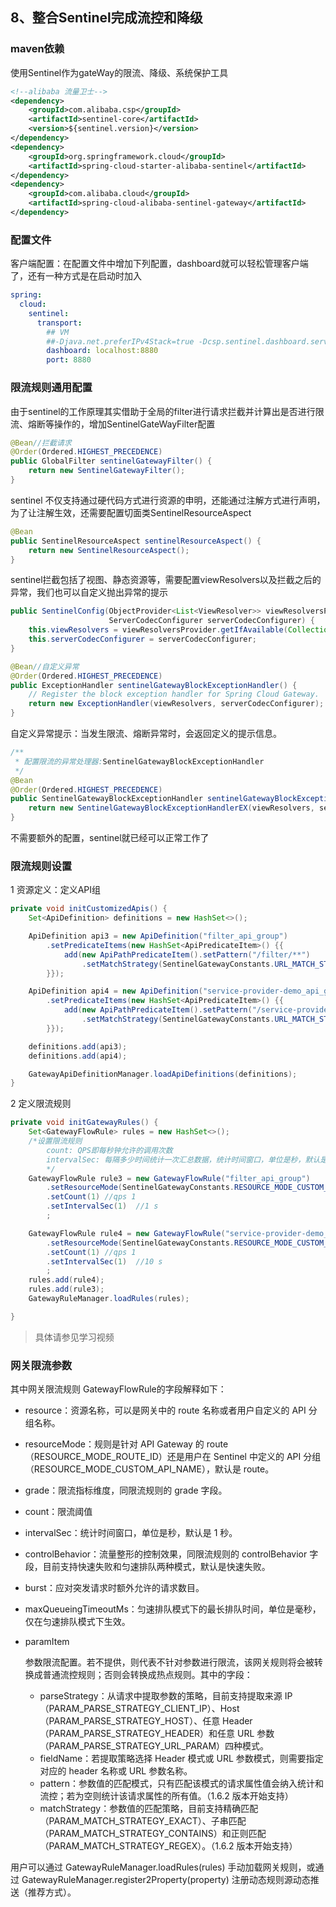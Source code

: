 ## 8、整合Sentinel完成流控和降级

### maven依赖

使用Sentinel作为gateWay的限流、降级、系统保护工具

```xml
<!--alibaba 流量卫士-->
<dependency>
    <groupId>com.alibaba.csp</groupId>
    <artifactId>sentinel-core</artifactId>
    <version>${sentinel.version}</version>
</dependency>
<dependency>
    <groupId>org.springframework.cloud</groupId>
    <artifactId>spring-cloud-starter-alibaba-sentinel</artifactId>
</dependency>
<dependency>
    <groupId>com.alibaba.cloud</groupId>
    <artifactId>spring-cloud-alibaba-sentinel-gateway</artifactId>
</dependency>
```

### 配置文件

客户端配置：在配置文件中增加下列配置，dashboard就可以轻松管理客户端了，还有一种方式是在启动时加入

```yaml
spring:
  cloud:
    sentinel:
      transport:
        ## VM
        ##-Djava.net.preferIPv4Stack=true -Dcsp.sentinel.dashboard.server=localhost:8080 -Dcsp.sentinel.api.port=8666 -Dproject.name=gateway -Dcsp.sentinel.app.type=1
        dashboard: localhost:8880
        port: 8880
```

### 限流规则通用配置

由于sentinel的工作原理其实借助于全局的filter进行请求拦截并计算出是否进行限流、熔断等操作的，增加SentinelGateWayFilter配置

```java
@Bean//拦截请求
@Order(Ordered.HIGHEST_PRECEDENCE)
public GlobalFilter sentinelGatewayFilter() {
    return new SentinelGatewayFilter();
}
```

sentinel 不仅支持通过硬代码方式进行资源的申明，还能通过注解方式进行声明，为了让注解生效，还需要配置切面类SentinelResourceAspect

```java
@Bean
public SentinelResourceAspect sentinelResourceAspect() {
    return new SentinelResourceAspect();
}
```

sentinel拦截包括了视图、静态资源等，需要配置viewResolvers以及拦截之后的异常，我们也可以自定义抛出异常的提示

```java
public SentinelConfig(ObjectProvider<List<ViewResolver>> viewResolversProvider,
                      ServerCodecConfigurer serverCodecConfigurer) {
    this.viewResolvers = viewResolversProvider.getIfAvailable(Collections::emptyList);
    this.serverCodecConfigurer = serverCodecConfigurer;
}

@Bean//自定义异常
@Order(Ordered.HIGHEST_PRECEDENCE)
public ExceptionHandler sentinelGatewayBlockExceptionHandler() {
    // Register the block exception handler for Spring Cloud Gateway.
    return new ExceptionHandler(viewResolvers, serverCodecConfigurer);
}
```

自定义异常提示：当发生限流、熔断异常时，会返回定义的提示信息。

```java
/**
 * 配置限流的异常处理器:SentinelGatewayBlockExceptionHandler
 */
@Bean
@Order(Ordered.HIGHEST_PRECEDENCE)
public SentinelGatewayBlockExceptionHandler sentinelGatewayBlockExceptionHandler() {
    return new SentinelGatewayBlockExceptionHandlerEX(viewResolvers, serverCodecConfigurer);
}
```

不需要额外的配置，sentinel就已经可以正常工作了

### 限流规则设置

1 资源定义：定义API组

```java
private void initCustomizedApis() {
    Set<ApiDefinition> definitions = new HashSet<>();

    ApiDefinition api3 = new ApiDefinition("filter_api_group")
        .setPredicateItems(new HashSet<ApiPredicateItem>() {{
            add(new ApiPathPredicateItem().setPattern("/filter/**")
                .setMatchStrategy(SentinelGatewayConstants.URL_MATCH_STRATEGY_PREFIX));
        }});

    ApiDefinition api4 = new ApiDefinition("service-provider-demo_api_group")
        .setPredicateItems(new HashSet<ApiPredicateItem>() {{
            add(new ApiPathPredicateItem().setPattern("/service-provider-demo/**")
                .setMatchStrategy(SentinelGatewayConstants.URL_MATCH_STRATEGY_PREFIX));
        }});

    definitions.add(api3);
    definitions.add(api4);

    GatewayApiDefinitionManager.loadApiDefinitions(definitions);
}
```

2 定义限流规则

```java
private void initGatewayRules() {
    Set<GatewayFlowRule> rules = new HashSet<>();
    /*设置限流规则
        count: QPS即每秒钟允许的调用次数
        intervalSec: 每隔多少时间统计一次汇总数据，统计时间窗口，单位是秒，默认是 1 秒。
        */
    GatewayFlowRule rule3 = new GatewayFlowRule("filter_api_group")
        .setResourceMode(SentinelGatewayConstants.RESOURCE_MODE_CUSTOM_API_NAME)
        .setCount(1) //qps 1
        .setIntervalSec(1)  //1 s
        ;

    GatewayFlowRule rule4 = new GatewayFlowRule("service-provider-demo_api_group")
        .setResourceMode(SentinelGatewayConstants.RESOURCE_MODE_CUSTOM_API_NAME)
        .setCount(1) //qps 1
        .setIntervalSec(1)  //10 s
        ;
    rules.add(rule4);
    rules.add(rule3);
    GatewayRuleManager.loadRules(rules);

}
```

> 具体请参见学习视频

### 网关限流参数

其中网关限流规则 GatewayFlowRule的字段解释如下：

- resource：资源名称，可以是网关中的 route 名称或者用户自定义的 API 分组名称。

- resourceMode：规则是针对 API Gateway 的 route（RESOURCE_MODE_ROUTE_ID）还是用户在 Sentinel 中定义的 API 分组（RESOURCE_MODE_CUSTOM_API_NAME），默认是 route。

- grade：限流指标维度，同限流规则的 grade 字段。

- count：限流阈值

- intervalSec：统计时间窗口，单位是秒，默认是 1 秒。

- controlBehavior：流量整形的控制效果，同限流规则的 controlBehavior 字段，目前支持快速失败和匀速排队两种模式，默认是快速失败。

- burst：应对突发请求时额外允许的请求数目。

- maxQueueingTimeoutMs：匀速排队模式下的最长排队时间，单位是毫秒，仅在匀速排队模式下生效。

- paramItem

  参数限流配置。若不提供，则代表不针对参数进行限流，该网关规则将会被转换成普通流控规则；否则会转换成热点规则。其中的字段：

  - parseStrategy：从请求中提取参数的策略，目前支持提取来源 IP（PARAM_PARSE_STRATEGY_CLIENT_IP）、Host（PARAM_PARSE_STRATEGY_HOST）、任意 Header（PARAM_PARSE_STRATEGY_HEADER）和任意 URL 参数（PARAM_PARSE_STRATEGY_URL_PARAM）四种模式。
  - fieldName：若提取策略选择 Header 模式或 URL 参数模式，则需要指定对应的 header 名称或 URL 参数名称。
  - pattern：参数值的匹配模式，只有匹配该模式的请求属性值会纳入统计和流控；若为空则统计该请求属性的所有值。（1.6.2 版本开始支持）
  - matchStrategy：参数值的匹配策略，目前支持精确匹配（PARAM_MATCH_STRATEGY_EXACT）、子串匹配（PARAM_MATCH_STRATEGY_CONTAINS）和正则匹配（PARAM_MATCH_STRATEGY_REGEX）。（1.6.2 版本开始支持）

用户可以通过 GatewayRuleManager.loadRules(rules) 手动加载网关规则，或通过 GatewayRuleManager.register2Property(property) 注册动态规则源动态推送（推荐方式）。

